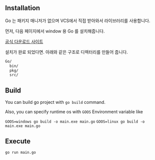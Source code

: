 ## Installation

Go 는 패키지 매니저가 없으며 VCS에서 직접 받아와서 라이브러리를 사용합니다.

먼저, 다음 페이지에서 window 용 Go 를 설치해줍니다.

[공식 다운로드 사이트](https://golang.org/dl/)

설치가 완료 되었다면. 아래와 같은 구조로 디렉터리를 만들어 줍니다.

```txt
Go/
  bin/
  pkg/
  src/
```

## Build

You can build go project with `go build` command.

Also, you can specify runtime os with `GOOS` Environment variable like

`GOOS=windows go build -o main.exe main.go`
`GOOS=linux go build -o main.exe main.go`

## Execute

`go run main.go`
